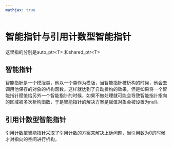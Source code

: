 ```yaml
---
mathjax: true
---
```


# 智能指针与引用计数型智能指针
 这里指的分别是auto_ptr&lt;T&gt; 和shared_ptr&lt;T&gt;

## 智能指针
 智能指针是一个模版类，他以一个类作为模版，当智能指针被析构的时候，他会去调用他保存的对象的析构函数。这样就达到了自动析构的效果，但是如果将一个智能指针赋值给另外一个智能指针的时候，如果不做处理就可能会导致智能指针指向的区域被多次析构函数，于是智能指针的解决方案是赋值对象会被设置为null。
## 引用计数型智能指针
 引用计数型智能指针采取了引用计数的方案来解决上诉问题，当引用数为0的时候才对指向的空间进行析构。